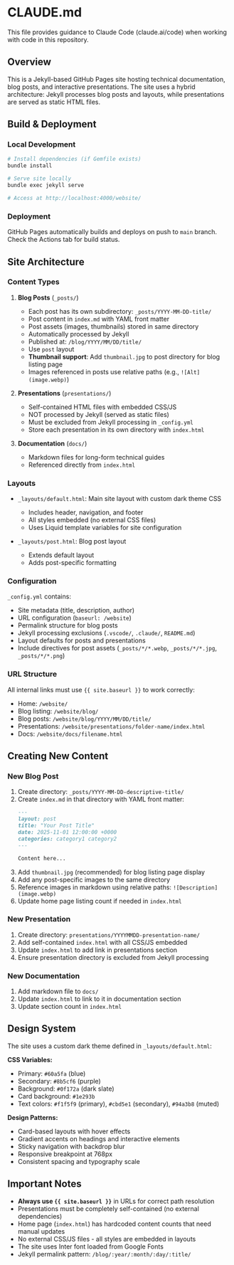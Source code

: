 # CLAUDE.md

This file provides guidance to Claude Code (claude.ai/code) when working with code in this repository.

## Overview

This is a Jekyll-based GitHub Pages site hosting technical documentation, blog posts, and interactive presentations. The site uses a hybrid architecture: Jekyll processes blog posts and layouts, while presentations are served as static HTML files.

## Build & Deployment

### Local Development

```bash
# Install dependencies (if Gemfile exists)
bundle install

# Serve site locally
bundle exec jekyll serve

# Access at http://localhost:4000/website/
```

### Deployment

GitHub Pages automatically builds and deploys on push to `main` branch. Check the Actions tab for build status.

## Site Architecture

### Content Types

1. **Blog Posts** (`_posts/`)
   - Each post has its own subdirectory: `_posts/YYYY-MM-DD-title/`
   - Post content in `index.md` with YAML front matter
   - Post assets (images, thumbnails) stored in same directory
   - Automatically processed by Jekyll
   - Published at: `/blog/YYYY/MM/DD/title/`
   - Use `post` layout
   - **Thumbnail support**: Add `thumbnail.jpg` to post directory for blog listing page
   - Images referenced in posts use relative paths (e.g., `![Alt](image.webp)`)

2. **Presentations** (`presentations/`)
   - Self-contained HTML files with embedded CSS/JS
   - NOT processed by Jekyll (served as static files)
   - Must be excluded from Jekyll processing in `_config.yml`
   - Store each presentation in its own directory with `index.html`

3. **Documentation** (`docs/`)
   - Markdown files for long-form technical guides
   - Referenced directly from `index.html`

### Layouts

- `_layouts/default.html`: Main site layout with custom dark theme CSS
  - Includes header, navigation, and footer
  - All styles embedded (no external CSS files)
  - Uses Liquid template variables for site configuration

- `_layouts/post.html`: Blog post layout
  - Extends default layout
  - Adds post-specific formatting

### Configuration

`_config.yml` contains:
- Site metadata (title, description, author)
- URL configuration (`baseurl: /website`)
- Permalink structure for blog posts
- Jekyll processing exclusions (`.vscode/`, `.claude/`, `README.md`)
- Layout defaults for posts and presentations
- Include directives for post assets (`_posts/*/*.webp`, `_posts/*/*.jpg`, `_posts/*/*.png`)

### URL Structure

All internal links must use `{{ site.baseurl }}` to work correctly:
- Home: `/website/`
- Blog listing: `/website/blog/`
- Blog posts: `/website/blog/YYYY/MM/DD/title/`
- Presentations: `/website/presentations/folder-name/index.html`
- Docs: `/website/docs/filename.html`

## Creating New Content

### New Blog Post

1. Create directory: `_posts/YYYY-MM-DD-descriptive-title/`
2. Create `index.md` in that directory with YAML front matter:
   ```markdown
   ---
   layout: post
   title: "Your Post Title"
   date: 2025-11-01 12:00:00 +0000
   categories: category1 category2
   ---

   Content here...
   ```
3. Add `thumbnail.jpg` (recommended) for blog listing page display
4. Add any post-specific images to the same directory
5. Reference images in markdown using relative paths: `![Description](image.webp)`
6. Update home page listing count if needed in `index.html`

### New Presentation

1. Create directory: `presentations/YYYYMMDD-presentation-name/`
2. Add self-contained `index.html` with all CSS/JS embedded
3. Update `index.html` to add link in presentations section
4. Ensure presentation directory is excluded from Jekyll processing

### New Documentation

1. Add markdown file to `docs/`
2. Update `index.html` to link to it in documentation section
3. Update section count in `index.html`

## Design System

The site uses a custom dark theme defined in `_layouts/default.html`:

**CSS Variables:**
- Primary: `#60a5fa` (blue)
- Secondary: `#8b5cf6` (purple)
- Background: `#0f172a` (dark slate)
- Card background: `#1e293b`
- Text colors: `#f1f5f9` (primary), `#cbd5e1` (secondary), `#94a3b8` (muted)

**Design Patterns:**
- Card-based layouts with hover effects
- Gradient accents on headings and interactive elements
- Sticky navigation with backdrop blur
- Responsive breakpoint at 768px
- Consistent spacing and typography scale

## Important Notes

- **Always use `{{ site.baseurl }}`** in URLs for correct path resolution
- Presentations must be completely self-contained (no external dependencies)
- Home page (`index.html`) has hardcoded content counts that need manual updates
- No external CSS/JS files - all styles are embedded in layouts
- The site uses Inter font loaded from Google Fonts
- Jekyll permalink pattern: `/blog/:year/:month/:day/:title/`
